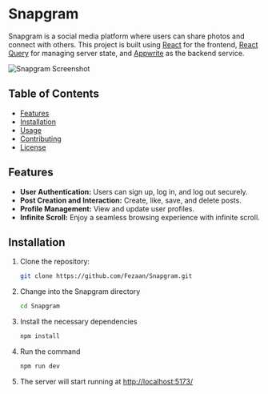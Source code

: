 # Snapgram

Snapgram is a social media platform where users can share photos and connect with others. This project is built using [React](https://reactjs.org/) for the frontend, [React Query](https://react-query.tanstack.com/) for managing server state, and [Appwrite](https://appwrite.io/) as the backend service.

![Snapgram Screenshot](./path/to/screenshot.png)

## Table of Contents

- [Features](#features)
- [Installation](#installation)
- [Usage](#usage)
- [Contributing](#contributing)
- [License](#license)

## Features

- **User Authentication:** Users can sign up, log in, and log out securely.
- **Post Creation and Interaction:** Create, like, save, and delete posts.
- **Profile Management:** View and update user profiles.
- **Infinite Scroll:** Enjoy a seamless browsing experience with infinite scroll.

## Installation

1. Clone the repository:

   ```bash
   git clone https://github.com/Fezaan/Snapgram.git
2. Change into the Snapgram directory

   ```bash
   cd Snapgram
3. Install the necessary dependencies

   ```bash
   npm install
4. Run the command

   ```bash
   npm run dev
5. The server will start running at [http://localhost:5173/](http://localhost:5173/)
